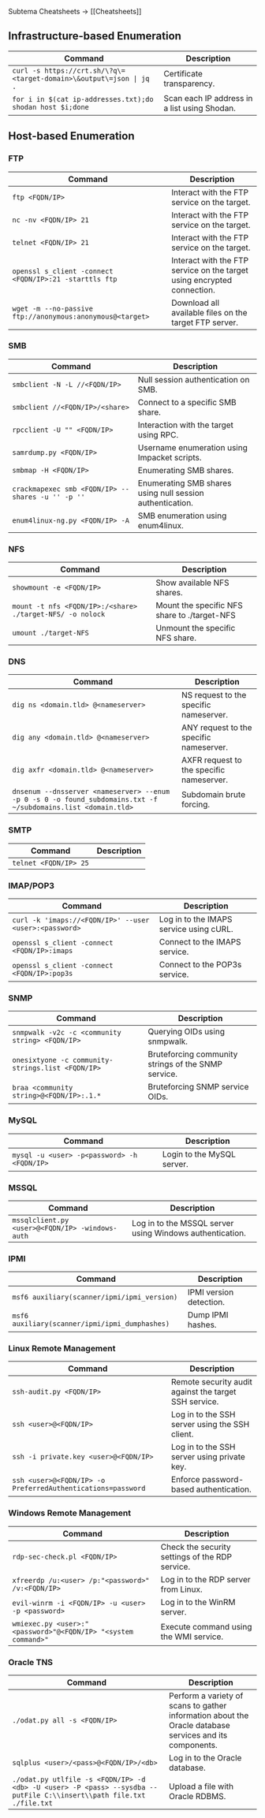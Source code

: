 Subtema Cheatsheets -> [[Cheatsheets]]
## Infrastructure-based Enumeration

| **Command**                                                         | **Description**                              |
| ------------------------------------------------------------------- | -------------------------------------------- |
| `curl -s https://crt.sh/\?q\=<target-domain>\&output\=json \| jq .` | Certificate transparency.                    |
| `for i in $(cat ip-addresses.txt);do shodan host $i;done`           | Scan each IP address in a list using Shodan. |

## Host-based Enumeration

### FTP
| **Command**                                               | **Description**                                                         |
| --------------------------------------------------------- | ----------------------------------------------------------------------- |
| `ftp <FQDN/IP>`                                           | Interact with the FTP service on the target.                            |
| `nc -nv <FQDN/IP> 21`                                     | Interact with the FTP service on the target.                            |
| `telnet <FQDN/IP> 21`                                     | Interact with the FTP service on the target.                            |
| `openssl s_client -connect <FQDN/IP>:21 -starttls ftp`    | Interact with the FTP service on the target using encrypted connection. |
| `wget -m --no-passive ftp://anonymous:anonymous@<target>` | Download all available files on the target FTP server.                  |

### SMB

| **Command**                                       | **Description**                                           |
| ------------------------------------------------- | --------------------------------------------------------- |
| `smbclient -N -L //<FQDN/IP>`                     | Null session authentication on SMB.                       |
| `smbclient //<FQDN/IP>/<share>`                   | Connect to a specific SMB share.                          |
| `rpcclient -U "" <FQDN/IP>`                       | Interaction with the target using RPC.                    |
| `samrdump.py <FQDN/IP>`                           | Username enumeration using Impacket scripts.              |
| `smbmap -H <FQDN/IP>`                             | Enumerating SMB shares.                                   |
| `crackmapexec smb <FQDN/IP> --shares -u '' -p ''` | Enumerating SMB shares using null session authentication. |
| `enum4linux-ng.py <FQDN/IP> -A`                   | SMB enumeration using enum4linux.                         |
### NFS

| **Command**                                               | **Description**                              |
| --------------------------------------------------------- | -------------------------------------------- |
| `showmount -e <FQDN/IP>`                                  | Show available NFS shares.                   |
| `mount -t nfs <FQDN/IP>:/<share> ./target-NFS/ -o nolock` | Mount the specific NFS share to ./target-NFS |
| `umount ./target-NFS`                                     | Unmount the specific NFS share.              |
### DNS

|**Command**|**Description**|
|---|---|
|`dig ns <domain.tld> @<nameserver>`|NS request to the specific nameserver.|
|`dig any <domain.tld> @<nameserver>`|ANY request to the specific nameserver.|
|`dig axfr <domain.tld> @<nameserver>`|AXFR request to the specific nameserver.|
|`dnsenum --dnsserver <nameserver> --enum -p 0 -s 0 -o found_subdomains.txt -f ~/subdomains.list <domain.tld>`|Subdomain brute forcing.|

### SMTP

|**Command**|**Description**|
|---|---|
|`telnet <FQDN/IP> 25`|

### IMAP/POP3

|**Command**|**Description**|
|---|---|
|`curl -k 'imaps://<FQDN/IP>' --user <user>:<password>`|Log in to the IMAPS service using cURL.|
|`openssl s_client -connect <FQDN/IP>:imaps`|Connect to the IMAPS service.|
|`openssl s_client -connect <FQDN/IP>:pop3s`|Connect to the POP3s service.|

### SNMP

| **Command**                                       | **Description**                                     |
| ------------------------------------------------- | --------------------------------------------------- |
| `snmpwalk -v2c -c <community string> <FQDN/IP>`   | Querying OIDs using snmpwalk.                       |
| `onesixtyone -c community-strings.list <FQDN/IP>` | Bruteforcing community strings of the SNMP service. |
| `braa <community string>@<FQDN/IP>:.1.*`          | Bruteforcing SNMP service OIDs.                     |

### MySQL

| **Command**                                 | **Description**            |
| ------------------------------------------- | -------------------------- |
| `mysql -u <user> -p<password> -h <FQDN/IP>` | Login to the MySQL server. |

### MSSQL
| **Command**                                     | **Description**                                          |
| ----------------------------------------------- | -------------------------------------------------------- |
| `mssqlclient.py <user>@<FQDN/IP> -windows-auth` | Log in to the MSSQL server using Windows authentication. |

### IPMI

| **Command**                                    | **Description**         |
| ---------------------------------------------- | ----------------------- |
| `msf6 auxiliary(scanner/ipmi/ipmi_version)`    | IPMI version detection. |
| `msf6 auxiliary(scanner/ipmi/ipmi_dumphashes)` | Dump IPMI hashes.       |

### Linux Remote Management

| **Command**                                                 | **Description**                                       |
| ----------------------------------------------------------- | ----------------------------------------------------- |
| `ssh-audit.py <FQDN/IP>`                                    | Remote security audit against the target SSH service. |
| `ssh <user>@<FQDN/IP>`                                      | Log in to the SSH server using the SSH client.        |
| `ssh -i private.key <user>@<FQDN/IP>`                       | Log in to the SSH server using private key.           |
| `ssh <user>@<FQDN/IP> -o PreferredAuthentications=password` | Enforce password-based authentication.                |

### Windows Remote Management

| **Command**                                                   | **Description**                                 |
| ------------------------------------------------------------- | ----------------------------------------------- |
| `rdp-sec-check.pl <FQDN/IP>`                                  | Check the security settings of the RDP service. |
| `xfreerdp /u:<user> /p:"<password>" /v:<FQDN/IP>`             | Log in to the RDP server from Linux.            |
| `evil-winrm -i <FQDN/IP> -u <user> -p <password>`             | Log in to the WinRM server.                     |
| `wmiexec.py <user>:"<password>"@<FQDN/IP> "<system command>"` | Execute command using the WMI service.          |

### Oracle TNS

| **Command**                                                                                                          | **Description**                                                                                         |
| -------------------------------------------------------------------------------------------------------------------- | ------------------------------------------------------------------------------------------------------- |
| `./odat.py all -s <FQDN/IP>`                                                                                         | Perform a variety of scans to gather information about the Oracle database services and its components. |
| `sqlplus <user>/<pass>@<FQDN/IP>/<db>`                                                                               | Log in to the Oracle database.                                                                          |
| `./odat.py utlfile -s <FQDN/IP> -d <db> -U <user> -P <pass> --sysdba --putFile C:\\insert\\path file.txt ./file.txt` | Upload a file with Oracle RDBMS.                                                                        |